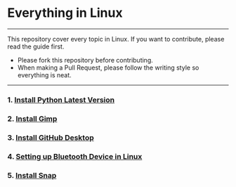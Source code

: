 # Everything in Linux </br>
---

This repository cover every topic in Linux. If you want to contribute, please read the guide first.

- Please fork this repository before contributing.
- When making a Pull Request, please follow the writing style so everything is neat.

---

### 1. [Install Python Latest Version](./Install%20Python%20Latest%20Version)
### 2. [Install Gimp](./Install%20Gimp)
### 3. [Install GitHub Desktop](./Install%20GitHub%20Desktop)
### 4. [Setting up Bluetooth Device in Linux](./Setting%20Bluetooth%20in%20Linux)
### 5. [Install Snap](./Install%20Snap)
